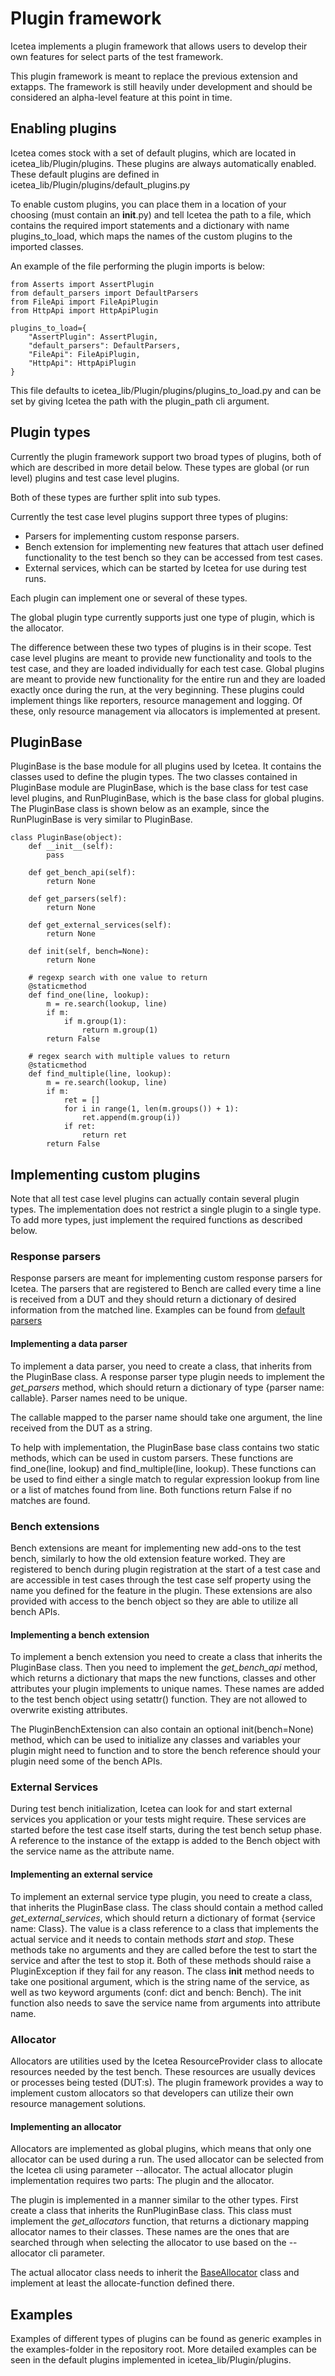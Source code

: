 # Plugin framework
Icetea implements a plugin framework that allows users to
develop their own features for select parts of the test framework.

This plugin framework is meant to replace the previous extension and
extapps. The framework is still heavily under development and should
be considered an alpha-level feature at this point in time.

## Enabling plugins
Icetea comes stock with a set of default plugins, which are
located in icetea_lib/Plugin/plugins. These plugins are always
automatically enabled. These default plugins are defined
in icetea_lib/Plugin/plugins/default_plugins.py

To enable custom plugins, you can place them in
a location of your choosing (must contain an __init__.py) and tell
Icetea the path to a file, which contains the required import
statements and a dictionary with name plugins_to_load,
which maps the names of the custom plugins to the imported classes.

An example of the file performing the plugin imports is below:

```
from Asserts import AssertPlugin
from default_parsers import DefaultParsers
from FileApi import FileApiPlugin
from HttpApi import HttpApiPlugin

plugins_to_load={
    "AssertPlugin": AssertPlugin,
    "default_parsers": DefaultParsers,
    "FileApi": FileApiPlugin,
    "HttpApi": HttpApiPlugin
}
```

This file defaults to icetea_lib/Plugin/plugins/plugins_to_load.py and
can be set by giving Icetea the path
with the plugin_path cli argument.

## Plugin types
Currently the plugin framework support two broad types of plugins,
both of which are described in more detail below. These types are
global (or run level) plugins and test case level plugins.

Both of these types are further split into sub types.

Currently the test case level plugins support three types of plugins:
* Parsers for implementing custom response parsers.
* Bench extension for implementing new features that attach user defined
functionality to the test bench so they can be accessed from test cases.
* External services, which can be started by Icetea for use during
test runs.

Each plugin can implement one or several of these types.

The global plugin type currently supports just one type of plugin, which
is the allocator.

The difference between these two types of plugins is in their scope.
Test case level plugins are meant to provide new functionality and tools
to the test case, and they are loaded individually for each test case.
Global plugins are meant to provide new functionality for the entire
run and they are loaded exactly once during the run,
at the very beginning. These plugins could implement things like
reporters, resource management and logging. Of these, only resource
management via allocators is implemented at present.

## PluginBase
PluginBase is the base module for all plugins used by Icetea.
It contains the classes used to define the plugin types.
The two classes contained in PluginBase module are PluginBase, which is
the base class for test case level plugins, and RunPluginBase, which is
the base class for global plugins. The PluginBase class is shown below
as an example, since the RunPluginBase is very similar to PluginBase.

```
class PluginBase(object):
    def __init__(self):
        pass

    def get_bench_api(self):
        return None

    def get_parsers(self):
        return None

    def get_external_services(self):
        return None

    def init(self, bench=None):
        return None

    # regexp search with one value to return
    @staticmethod
    def find_one(line, lookup):
        m = re.search(lookup, line)
        if m:
            if m.group(1):
                return m.group(1)
        return False

    # regex search with multiple values to return
    @staticmethod
    def find_multiple(line, lookup):
        m = re.search(lookup, line)
        if m:
            ret = []
            for i in range(1, len(m.groups()) + 1):
                ret.append(m.group(i))
            if ret:
                return ret
        return False
```

## Implementing custom plugins
Note that all test case level plugins can actually contain several
plugin types. The implementation does not restrict a single plugin to a
single type. To add more types, just implement the required functions as
described below.

### Response parsers
Response parsers are meant for implementing custom response parsers
for Icetea. The parsers that are registered to Bench are
called every time a line is received from a DUT and they should return a
dictionary of desired information from the matched line. Examples
can be found from
[default parsers](../icetea_lib/Plugin/plugins/default_parsers.py)

#### Implementing a data parser
To implement a data parser, you need to create a class,
that inherits from the PluginBase class.
A response parser type plugin needs to implement the _get_parsers_
method, which should return a dictionary of type
{parser name: callable}. Parser names need to be unique.

The callable mapped to the parser name should take one argument,
the line received from the DUT as a string.

To help with implementation, the PluginBase base class contains two
static methods, which can be used in custom parsers.
These functions are find_one(line, lookup) and find_multiple(line,
lookup). These functions can be used to find either a single match
to regular expression lookup from line or a list of matches found
from line. Both functions return False if no matches are found.

### Bench extensions
Bench extensions are meant for implementing new add-ons to the
test bench, similarly to how the old extension feature worked.
They are registered to bench during plugin registration at the
start of a test case and are accessible in test cases through the
test case self property using the name you defined for the feature
in the plugin. These extensions are also provided with
access to the bench object so they are able to utilize all bench APIs.

#### Implementing a bench extension
To implement a bench extension you need to create a class
that inherits the PluginBase class. Then you need to
implement the _get_bench_api_ method, which returns a dictionary that
maps the new functions, classes and other attributes
your plugin implements to unique names.
These names are added to the test bench object using setattr() function.
They are not allowed to overwrite existing attributes.

The PluginBenchExtension can also contain an optional init(bench=None)
method, which can be used to initialize any classes and variables your
plugin might need to function and to store the bench reference should
your plugin need some of the bench APIs.

### External Services
During test bench initialization, Icetea can look for and start
external services you application or your tests might require.
These services are started before the test case itself starts, during
the test bench setup phase. A reference to the instance of the extapp
is added to the Bench object with the service name
as the attribute name.

#### Implementing an external service
To implement an external service type plugin,
you need to create a class, that inherits the PluginBase class.
The class should contain a method called _get_external_services_, which
should return a dictionary of format {service name: Class}. The value
is a class reference to a class that implements the actual service and
it needs to contain methods _start_ and _stop_.
These methods take no arguments and they are called before the test
to start the service and after the test to stop it.
Both of these methods should raise a PluginException
if they fail for any reason.
The class __init__ method needs to take one positional argument,
which is the string name of the service,
as well as two keyword arguments (conf: dict and bench: Bench).
The init function also needs to save the service name from arguments
into attribute name.

### Allocator
Allocators are utilities used by the Icetea ResourceProvider class
to allocate resources needed by the test bench. These resources are
usually devices or processes being tested (DUT:s). The plugin framework
provides a way to implement custom allocators so that developers can
utilize their own resource management solutions.

#### Implementing an allocator
Allocators are implemented as global plugins, which means that only one
allocator can be used during a run. The used allocator can be selected
from the Icetea cli using parameter --allocator.
The actual allocator plugin implementation requires two parts:
The plugin and the allocator.

The plugin is implemented in a manner similar to the other types. First
create a class that inherits the RunPluginBase class. This class must
implement the _get_allocators_ function, that returns a dictionary
mapping allocator names to their classes. These names are the ones
that are searched through when selecting the allocator to use based on
the --allocator cli parameter.

The actual allocator class needs to inherit the
[BaseAllocator](../icetea_lib/ResourceProvider/Allocators/BaseAllocator.py)
class and implement at least the allocate-function defined there.

## Examples
Examples of different types of plugins can be found as generic examples
in the examples-folder in the repository root. More detailed examples
can be seen in the default plugins implemented in
icetea_lib/Plugin/plugins.
